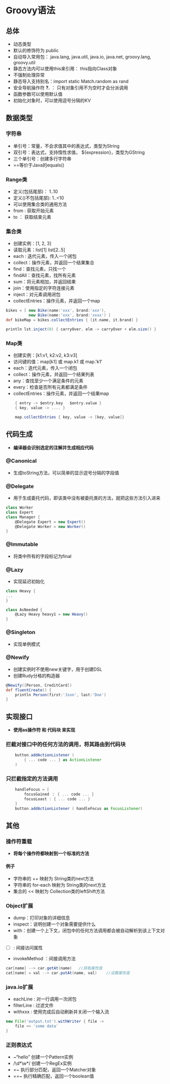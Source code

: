 


# Groovy语法


## 总体

* 动态类型
* 默认的修饰符为 public 
* 自动导入常用包：  java.lang, java.util, java.io, java.net, groovy.lang, groovy.util
* 静态方法内可以使用this来引用： this指向Class对象
* 不强制处理异常
* 静态导入支持别名：import static Match.random as rand
* 安全导航操作符  **?.** ： 只有对象引用不为空时才会分派调用
* 函数参数可以使用默认值
* 初始化对象时，可以使用逗号分隔的KV



## 数据类型

### 字符串
- 单引号：常量，不会求值其中的表达式，类型为String
- 双引号：表达式，支持惰性求值， ${expression}，类型为GString
- 三个单引号：创建多行字符串
- ==等价于Java的equals()


### Range类
* 定义(包括尾部)： 1..10
* 定义()不包括尾部):   1..<10
* 可以使用集合类的通用方法
* from :  获取开始元素
* to ： 获取结束元素

### 集合类
- 创建实例：[1, 2, 3]
- 读取元素：list[1]  list[2..5]
- each : 迭代元素，传入一个闭包
- collect：操作元素，并返回一个结果集合
- find：查找元素，只找一个
- findAll：查找元素，找所有元素
- sum：将元素相加，并返回结果
- join：使用指定的字符连接元素
- inject：对元素调用闭包
- collectEntries：操作元素，并返回一个map

```groovy
bikes = [ new Bike(name:'xxx', brand:'xxx'), 
          new Bike(name:'xxx', brand:'xxxx') ]
def bikeMap = bikes.collectEntries { [it.name, it.brand] }

println lst.inject(0) { carryOver, elm -> carryOver + elm.size() }
```


### Map类
- 创建实例：[k1:v1, k2:v2, k3:v3]
- 访问键的值：map[k1] 或 map.k1 或  map.'k1'
- each：迭代元素，传入一个闭包
- collect：操作元素，并返回一个结果列表
- any：查找至少一个满足条件的元素
- every：检查是否所有元素都满足条件
- collectEntries：操作元素，并返回一个结果map

```groovy
	{ entry -> $entry.key   $entry.value }
	{ key, value -> .... }

	map.collectEntries { key, value -> [key, value]}
```


## 代码生成

* **编译器会识别选定的注解并生成相应代码**

### @Canonical
* 生成toString方法，可以简单的显示逗号分隔的字段值


### @Delegate
* 用于生成委托代码，即该类中没有被委托类的方法，就把这些方法引入进来

```groovy
class Worker
class Expert
class Manager {
	@Delegate Expert = new Expert()
	@Delegate Worker = new Worker()
}
```

### @Immutable
* 将类中所有的字段标记为final


### @Lazy
* 实现延迟初始化

```groovy
class Heavy {
...
}

class AsNeeded {
	@Lazy Heavy heavy1 = new Heavy()
}
```

### @Singleton
* 实现单例模式


### @Newify
* 创建实例时不使用new关键字，用于创建DSL
* 创建Rudy分格的构造器

```groovy
@Newify([Person, CreditCard])
def fluentCreate() {
	println Person(first:'Json', last:'Doe')
}
```




## 实现接口

* **使用as操作符 和 代码块 来实现**

### 拦截对接口中的任何方法的调用，将其路由到代码块
```groovy
	button.addActionListener (
		{ ... code ... } as ActionListener
	)
```


### 只拦截指定的方法调用
```groovy
	handleFocus = [
		focusGained ： { ... code ... }	
		focusLoast : { ... code ... }
	]
	button.addActionListener ( handleFocus as FocusListener)
```



## 其他



### 操作符重载
* **将每个操作符都映射到一个标准的方法**

#### 例子
- 字符串的 ++  映射为 String类的next方法
- 字符串的 for-each  映射为 String类的next方法
- 集合的 <<  映射为 Collection类的leftShift方法



### Object扩展
- dump：打印对象的详细信息
- inspect：说明创建一个对象需要提供什么
- with：创建一个上下文，闭包中的任何方法调用都会被自动解析到该上下文对象
-  [  ] : 间接访问属性
-  invokeMethod ：间接调用方法

```groovy
car[name] --> car.getAt(name)   //获取属性值
cat[name] = val --> car.putAt(name, val)    //设置属性值
```


### java.io扩展
- eachLine :  对一行调用一次闭包
- filterLine : 过滤文件
- withxxx :  使用完成后自动刷新并关闭一个输入流

```groovy
new File('output.txt').withWriter { file ->
	file << 'some data'
}
```


### 正则表达式
- ~“hello”   创建一个Pattern实例
- /\d*\w*/   创建一个RegEx实例
- =~ 执行部分匹配，返回一个Matcher对象
- ==~ 执行精确匹配，返回一个boolean值






